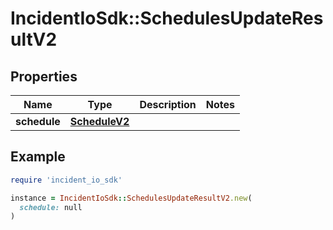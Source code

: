 # IncidentIoSdk::SchedulesUpdateResultV2

## Properties

| Name | Type | Description | Notes |
| ---- | ---- | ----------- | ----- |
| **schedule** | [**ScheduleV2**](ScheduleV2.md) |  |  |

## Example

```ruby
require 'incident_io_sdk'

instance = IncidentIoSdk::SchedulesUpdateResultV2.new(
  schedule: null
)
```

